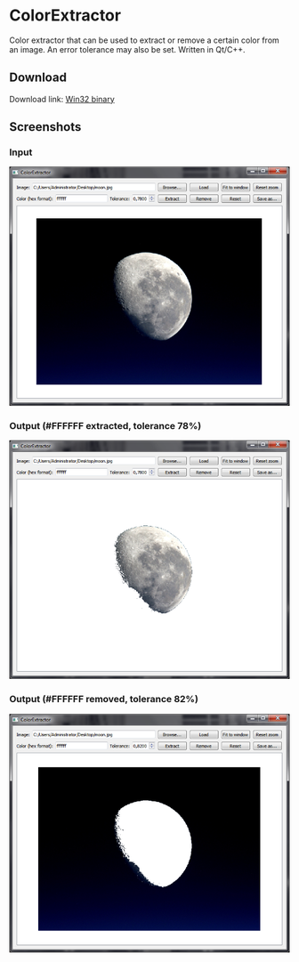 # ColorExtractor
Color extractor that can be used to extract or remove a certain color from an image. An error tolerance may also be set. Written in Qt/C++.

## Download
Download link: [Win32 binary](https://github.com/Extender/ColorExtractor/raw/master/bin/colorextractor-v1.0-bin-win32.zip)

## Screenshots

### Input

![Screenshot of input](ScreenshotInput.png)

### Output (#FFFFFF extracted, tolerance 78%)

![Screenshot of output/extraction](ScreenshotOutputExtracted.png)

### Output (#FFFFFF removed, tolerance 82%)

![Screenshot of output/removal](ScreenshotOutputRemoved.png)
